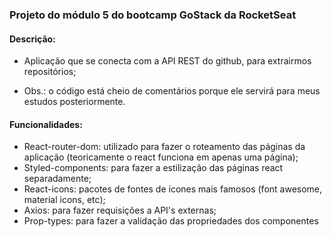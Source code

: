 ### Projeto do módulo 5 do bootcamp GoStack da RocketSeat

#### Descrição:

- Aplicação que se conecta com a API REST do github, para extrairmos repositórios;

- Obs.: o código está cheio de comentários porque ele servirá para meus estudos posteriormente.

#### Funcionalidades:

- React-router-dom: utilizado para fazer o roteamento das páginas da aplicação (teoricamente o react funciona em apenas uma página);
- Styled-components: para fazer a estilização das páginas react separadamente;
- React-icons: pacotes de fontes de ícones mais famosos (font awesome, material icons, etc);
- Axios: para fazer requisições a API's externas;
- Prop-types: para fazer a validação das propriedades dos componentes

